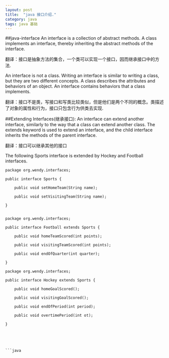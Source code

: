 ```yaml
---
layout: post
title:  "java 接口介绍."
category: java
tags: java 基础
---
```



##java-interface
An interface is a collection of abstract methods. A class implements an interface, thereby inheriting the abstract methods of the interface.

翻译：接口是抽象方法的集合，一个类可以实现一个接口，因而继承接口中的方法.

An interface is not a class. Writing an interface is similar to writing a class, but they are two different concepts. A class describes the attributes and behaviors of an object. An interface contains behaviors that a class implements.

翻译：接口不是类，写接口和写类比较类似，但是他们是两个不同的概念。类描述了对象的属性和行为，接口只包含行为供类去实现.

##Extending Interfaces(继承接口):
An interface can extend another interface, similarly to the way that a class can extend another class. The extends keyword is used to extend an interface, and the child interface inherits the methods of the parent interface.

翻译：接口可以继承其他的接口

The following Sports interface is extended by Hockey and Football interfaces.

```
package org.wendy.interfaces;

public interface Sports {

	public void setHomeTeam(String name);

	public void setVisitingTeam(String name);

}


package org.wendy.interfaces;

public interface Football extends Sports {

	public void homeTeamScored(int points);

	public void visitingTeamScored(int points);

	public void endOfQuarter(int quarter);

}

package org.wendy.interfaces;

public interface Hockey extends Sports {

	public void homeGoalScored();

	public void visitingGoalScored();

	public void endOfPeriod(int period);

	public void overtimePeriod(int ot);

}





```java














